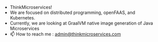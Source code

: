 - ThinkMicroservices!
- We are focused on distributed programming, openFAAS, and Kubernetes.
- Currently, we are looking at GraalVM native image generation of Java Microservices
- 📫 How to reach me : admin@thinkmicroservices.com

<!---
thinkmicroservices/thinkmicroservices is a ✨ special ✨ repository because its `README.md` (this file) appears on your GitHub profile.
You can click the Preview link to take a look at your changes.
--->
